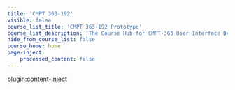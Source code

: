 ```yaml
---
title: 'CMPT 363-192'
visible: false
course_list_title: 'CMPT 363-192 Prototype'
course_list_description: 'The Course Hub for CMPT-363 User Interface Design, planned for the Spring of 2019'
hide_from_course_list: false
course_home: home
page-inject:
    processed_content: false
---
```


[plugin:content-inject](/192/home/_class-preparations)
